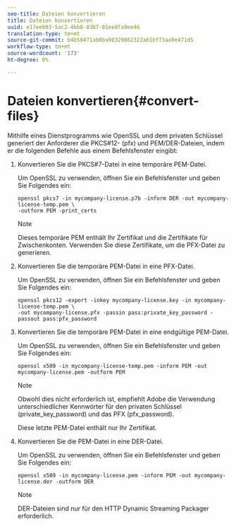 ```yaml
---
seo-title: Dateien konvertieren
title: Dateien konvertieren
uuid: e17ee003-5ac2-4bb8-83b7-81ee8fa9ee46
translation-type: tm+mt
source-git-commit: b4b50471ab0ba98329862322a61bf73aa9e471d5
workflow-type: tm+mt
source-wordcount: '173'
ht-degree: 0%

---
```



# Dateien konvertieren{#convert-files}

Mithilfe eines Dienstprogramms wie OpenSSL und dem privaten Schlüssel generiert der Anforderer die PKCS#12- (pfx) und PEM/DER-Dateien, indem er die folgenden Befehle aus einem Befehlsfenster eingibt:

1. Konvertieren Sie die PKCS#7-Datei in eine temporäre PEM-Datei.

   Um OpenSSL zu verwenden, öffnen Sie ein Befehlsfenster und geben Sie Folgendes ein:

   ```
   openssl pkcs7 -in mycompany-license.p7b -inform DER -out mycompany-license-temp.pem \ 
   -outform PEM -print_certs 
   ```

   >[!NOTE]
   >
   >Dieses temporäre PEM enthält Ihr Zertifikat und die Zertifikate für Zwischenkonten. Verwenden Sie diese Zertifikate, um die PFX-Datei zu generieren.

1. Konvertieren Sie die temporäre PEM-Datei in eine PFX-Datei.

   Um OpenSSL zu verwenden, öffnen Sie ein Befehlsfenster und geben Sie Folgendes ein:

   ```
   openssl pkcs12 -export -inkey mycompany-license.key -in mycompany-license-temp.pem \ 
   -out mycompany-license.pfx -passin pass:private_key_password -passout pass:pfx_password 
   ```

1. Konvertieren Sie die temporäre PEM-Datei in eine endgültige PEM-Datei.

   Um OpenSSL zu verwenden, öffnen Sie ein Befehlsfenster und geben Sie Folgendes ein:

   ```
   openssl x509 -in mycompany-license-temp.pem -inform PEM -out mycompany-license.pem -outform PEM 
   ```

   >[!NOTE]
   >
   >Obwohl dies nicht erforderlich ist, empfiehlt Adobe die Verwendung unterschiedlicher Kennwörter für den privaten Schlüssel (private_key_password) und das PFX (pfx_password).

   Diese letzte PEM-Datei enthält nur Ihr Zertifikat.

1. Konvertieren Sie die PEM-Datei in eine DER-Datei.

   Um OpenSSL zu verwenden, öffnen Sie ein Befehlsfenster und geben Sie Folgendes ein:

   ```
   openssl x509 -in mycompany-license.pem -inform PEM -out mycompany-license.der -outform DER 
   ```

   >[!NOTE]
   >
   >DER-Dateien sind nur für den HTTP Dynamic Streaming Packager erforderlich.

